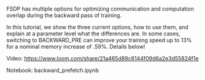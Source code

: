 FSDP has multiple options for optimizing communication and computation overlap during the backward pass of training.

In this tutorial, we show the three current options, how to use them, and explain at a parameter level what the differences are. In some cases, switching to BACKWARD_PRE can improve your training speed up to 13% for a nominal memory increase of .59%.  Details below!

Video:  https://www.loom.com/share/21a465d89c6144f09d6a2e3d55824f1e

Notebook: backward_prefetch.ipynb



